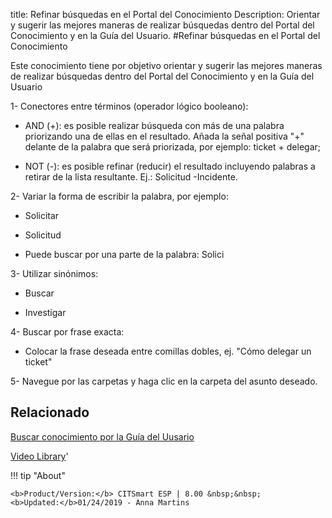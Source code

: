 title: Refinar búsquedas en el Portal del Conocimiento
Description: Orientar y sugerir las mejores maneras de realizar búsquedas dentro del Portal del Conocimiento y en la Guía del Usuario.
#Refinar búsquedas en el Portal del Conocimiento


Este conocimiento tiene por objetivo orientar y sugerir las mejores maneras de
realizar búsquedas dentro del Portal del Conocimiento y en la Guía del Usuario

1-  Conectores entre términos (operador lógico booleano):

-   AND (+): es posible realizar búsqueda con más de una palabra priorizando una
    de ellas en el resultado. Añada la señal positiva "+" delante de la palabra
    que será priorizada, por ejemplo: ticket + delegar;

-   NOT (-): es posible refinar (reducir) el resultado incluyendo palabras a
    retirar de la lista resultante. Ej.: Solicitud -Incidente.

2-  Variar la forma de escribir la palabra, por ejemplo:

-   Solicitar

-   Solicitud

-   Puede buscar por una parte de la palabra: Solici

3-  Utilizar sinónimos:

-   Buscar

-   Investigar

4-  Buscar por frase exacta:

-   Colocar la frase deseada entre comillas dobles, ej. "Cómo delegar un ticket"

5-  Navegue por las carpetas y haga clic en la carpeta del asunto deseado.


Relacionado
-------

[Buscar conocimiento por la Guía del Uusario](/es-es/citsmart-esp-8/processes/knowledge/use/search-knowledge-by-user-guide.html)


<i class='fa fa-youtube-play  fa-2x' style='color:#97ce17;vertical-align: middle;'> </i> [Video Library](https://www.youtube.com/playlist?list=PLB5qK2uzf2ROzG1nEl9sfg_Y3Hy6spefP)'

!!! tip "About"

    <b>Product/Version:</b> CITSmart ESP | 8.00 &nbsp;&nbsp;
    <b>Updated:</b>01/24/2019 - Anna Martins
